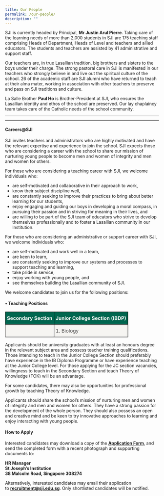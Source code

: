 ```yaml
---
title: Our People
permalink: /our-people/
description: ""
---
```

SJI is currently headed by Principal, **Mr Justin Arul Pierre**. Taking care of the learning needs of more than 2,000 students in SJI are 175 teaching staff comprising Heads of Department, Heads of Level and teachers and allied educators. The students and teachers are assisted by 41 administrative and support staff.

Our teachers are, in true Lasallian tradition, big brothers and sisters to the boys under their charge. The strong pastoral care in SJI is manifested in our teachers who strongly believe in and live out the spiritual culture of the school. 26 of the academic staff are SJI alumni who have returned to teach at their alma mater, working in association with other teachers to preserve and pass on SJI traditions and culture.

La Salle Brother **Paul Ho** is Brother-President at SJI, who ensures the Lasallian identity and ethos of the school are preserved. Our lay chaplaincy team takes care of the Catholic needs of the school community.
<hr><hr>

#### Careers@SJI
SJI invites teachers and administrators who are highly motivated and have the relevant expertise and experience to join the school. SJI expects those who are considering a career with the school to share our mission of nurturing young people to become men and women of integrity and men and women for others.

For those who are considering a teaching career with SJI, we welcome individuals who:
*   are self-motivated and collaborative in their approach to work,
*   know their subject discipline well,
*   are constantly seeking to improve their practices to bring about better learning for our students,
*   enjoy engaging and guiding our boys in developing a moral compass, in pursuing their passion and in striving for meaning in their lives, and
*   are willing to be part of the SJI team of educators who strive to develop themselves professionally and to foster a Lasallian community in our Institution.

For those who are considering an administrative or support career with SJI, we welcome individuals who:
*   are self-motivated and work well in a team,
*   are keen to learn,
*   are constantly seeking to improve our systems and processes to support teaching and learning,
*   take pride in service,
*   enjoy working with young people, and
*   see themselves building the Lasallian community of SJI.

We welcome candidates to join us for the following positions:

#### • Teaching Positions
 <style type="text/css">
.tg  {border-collapse:collapse;border-spacing:0;}
.tg td{border-color:black;border-style:solid;border-width:1px;
  overflow:hidden;padding:10px 5px;word-break:normal;}
.tg th{border-color:black;border-style:solid;border-width:1px;
  font-weight:normal;overflow:hidden;padding:10px 5px;word-break:normal;}
.tg .tg-mku2{background-color:#F6F5F2;color:#4C4B4B;text-align:left;vertical-align:top}
.tg .tg-pwos{background-color:#00664f;color:#FFF;font-weight:bold;text-align:center;vertical-align:top}
</style>
<table class="tg">
<thead>
  <tr>
    <th class="tg-pwos">Secondary Section</th>
    <th class="tg-pwos">Junior College Section (IBDP)</th>
  </tr>
</thead>
<tbody>
  <tr>
    <td class="tg-mku2"></td>
    <td class="tg-mku2">1. Biology</td>
  </tr>
</tbody>
</table>

Applicants should be university graduates with at least an honours degree in the relevant subject area and possess teacher training qualifications. Those intending to teach in the Junior College Section should preferably have experience in the IB Diploma Programme or have experience teaching at the Junior College level. For those applying for the JC section vacancies, willingness to teach in the Secondary Section and teach Theory of Knowledge (TOK) will be an advantage.

For some candidates, there may also be opportunities for professional growth by teaching Theory of Knowledge.

Applicants should share the school’s mission of nurturing men and women of integrity and men and women for others. They have a strong passion for the development of the whole person. They should also possess an open and creative mind and be keen to try innovative approaches to learning and enjoy interacting with young people.

#### How to Apply
Interested candidates may download a copy of the **[Application Form](/files/Application_for_Appointment-v2_160919.pdf)**, and send the completed form with a recent photograph and supporting documents to:  

<div style="text-align:left;"><strong>HR Manager<br>St Joseph’s Institution<br>38 Malcolm Road, Singapore 308274</strong></div>

Alternatively, interested candidates may email their application to [**recruitment@sji.edu.sg**](mailto:recruitment@sji.edu.sg). Only shortlisted candidates will be notified.